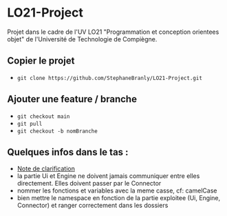 # LO21-Project

Projet dans le cadre de l'UV LO21 "Programmation et conception orientees objet" de l'Université de Technologie de Compiègne.

## Copier le projet

- `git clone https://github.com/StephaneBranly/LO21-Project.git`

## Ajouter une feature / branche

- `git checkout main`
- `git pull`
- `git checkout -b nomBranche`

## Quelques infos dans le tas :

- [Note de clarification](etudes_de_projet/NoteDeClarification.md)
- la partie Ui et Engine ne doivent jamais communiquer entre elles directement. Elles doivent passer par le Connector
- nommer les fonctions et variables avec la meme casse, cf: camelCase
- bien mettre le namespace en fonction de la partie exploitee (Ui, Engine, Connector) et ranger correctement dans les dossiers
